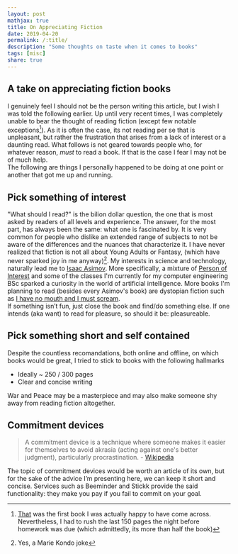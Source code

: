 ```yaml
---
layout: post
mathjax: true
title: On Appreciating Fiction
date: 2019-04-20
permalink: /:title/
description: "Some thoughts on taste when it comes to books"
tags: [misc]
share: true
---
```



## A take on appreciating fiction books

I genuinely feel I should not be the person writing this article, but I wish I
was told the following earlier. Up until very recent times, I was completely
unable to bear the thought of reading fiction (except few notable
exceptions[^1]). As it is often the case, its not reading per se that is
unpleasant, but rather the frustration that arises from a lack of interest or a
daunting read. What follows is not geared towards people who, for
whatever reason, _must_ to read a book. 
If that is the case I fear I may not be of much help.  
The following are things I personally happened to be doing at one
point or another that got me up and running.  

## Pick something of interest

"What should I read?" is the bilion dollar question, the one that is most asked
by readers of all levels and experience. The answer, for the most part, has
always been the same: what one is fascinated by. It is very common for people
who dislike an extended range of subjects to not be aware of the differences and
the nuances that characterize it.
I have never realized that
fiction is not all about Young Adults or Fantasy, (which have never sparked joy
in me anyway)[^2]. My interests in science and technology, naturally lead me to
[Isaac Asimov](https://en.wikipedia.org/wiki/Isaac_Asimov). More specifically,
a mixture of [Person of Interest]() and some of the classes I'm currently for
my computer engineering BSc sparked a curiosity in the world of artificial
intelligence. More books I'm planning to read (besides every Asimov's book) are 
dystopian fiction such as [I have no mouth and I must scream]().  
If something isn’t fun, just close the book and find/do something else. If one
intends (aka want) to read for pleasure, so should it be: pleasureable.

## Pick something short and self contained

Despite the countless recomandations, both online and offline, on which
books would be great, I tried to
stick to books with the following hallmarks

* Ideally ~ 250 / 300 pages
* Clear and concise writing

War and Peace may be a masterpiece and may also make someone shy away from
reading fiction altogether. 

## Commitment devices

> A commitment device is a technique where someone makes it easier for 
themselves to avoid akrasia (acting against one's better judgment), 
particularly procrastination. - [Wikipedia]()

The topic of commitment devices would be worth an article of its own, but for
the sake of the advice I’m presenting here, we can keep it short and concise.
Services such as Beeminder and Stickk provide the said functionality: they
make you pay if you fail to commit on your goal.


[^1]: [That](https://www.goodreads.com/book/show/12578220-di-notte-sui-tetti-corsari-perfetti) was the first book I was actually happy to have come across. Nevertheless, I had to rush the last 150 pages the night before homework was due (which admittedly, its more than half the book)
[^2]: Yes, a Marie Kondo joke
